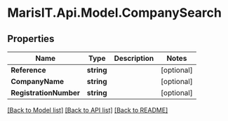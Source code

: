 
# MarisIT.Api.Model.CompanySearch

## Properties

Name | Type | Description | Notes
------------ | ------------- | ------------- | -------------
**Reference** | **string** |  | [optional] 
**CompanyName** | **string** |  | [optional] 
**RegistrationNumber** | **string** |  | [optional] 

[[Back to Model list]](../README.md#documentation-for-models)
[[Back to API list]](../README.md#documentation-for-api-endpoints)
[[Back to README]](../README.md)


